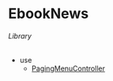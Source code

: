 # EbookNews
###### Library
* use
  * [PagingMenuController](https://github.com/kitasuke/PagingMenuController)
